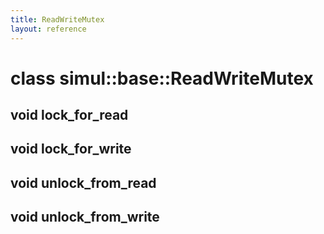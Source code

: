 ```yaml
---
title: ReadWriteMutex
layout: reference
---
```

class simul::base::ReadWriteMutex
===
void lock_for_read
------

void lock_for_write
------

void unlock_from_read
------

void unlock_from_write
------

